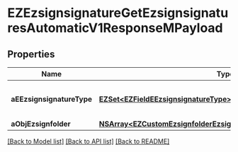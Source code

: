 # EZEzsignsignatureGetEzsignsignaturesAutomaticV1ResponseMPayload

## Properties
Name | Type | Description | Notes
------------ | ------------- | ------------- | -------------
**aEEzsignsignatureType** | [**EZSet&lt;EZFieldEEzsignsignatureType&gt;***](EZFieldEEzsignsignatureType.md) | All eEzsignsignatureType contained in the response | 
**aObjEzsignfolder** | [**NSArray&lt;EZCustomEzsignfolderEzsignsignaturesAutomaticResponse&gt;***](EZCustomEzsignfolderEzsignsignaturesAutomaticResponse.md) |  | 

[[Back to Model list]](../README.md#documentation-for-models) [[Back to API list]](../README.md#documentation-for-api-endpoints) [[Back to README]](../README.md)


